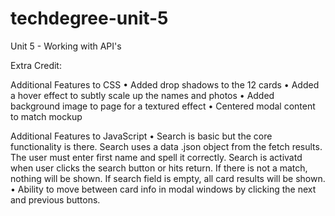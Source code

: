 # techdegree-unit-5

Unit 5 - Working with API's

Extra Credit:

Additional Features to CSS
• Added drop shadows to the 12 cards
• Added a hover effect to subtly scale up the names and photos
• Added background image to page for a textured effect
• Centered modal content to match mockup

Additional Features to JavaScript
• Search is basic but the core functionality is there. Search uses a data .json object from the fetch results. The user must enter first name and spell it correctly. Search is activatd when user clicks the search button or hits return. If there is not a match, nothing will be shown. If search field is empty, all card results will be shown.
• Ability to move between card info in modal windows by clicking the next and previous buttons.
